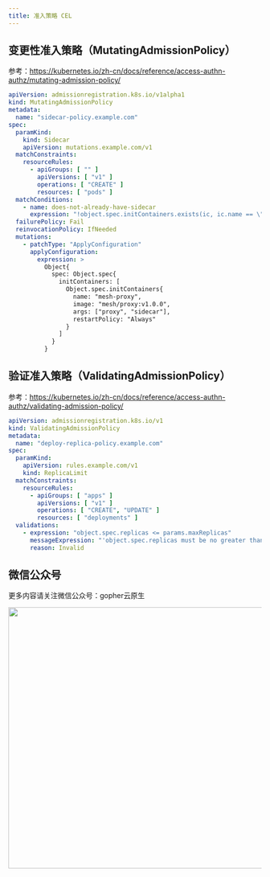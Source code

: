 ```yaml
---
title: 准入策略 CEL
---
```


## 变更性准入策略（MutatingAdmissionPolicy）

参考：https://kubernetes.io/zh-cn/docs/reference/access-authn-authz/mutating-admission-policy/

```yaml
apiVersion: admissionregistration.k8s.io/v1alpha1
kind: MutatingAdmissionPolicy
metadata:
  name: "sidecar-policy.example.com"
spec:
  paramKind:
    kind: Sidecar
    apiVersion: mutations.example.com/v1
  matchConstraints:
    resourceRules:
      - apiGroups: [ "" ]
        apiVersions: [ "v1" ]
        operations: [ "CREATE" ]
        resources: [ "pods" ]
  matchConditions:
    - name: does-not-already-have-sidecar
      expression: "!object.spec.initContainers.exists(ic, ic.name == \"mesh-proxy\")"
  failurePolicy: Fail
  reinvocationPolicy: IfNeeded
  mutations:
    - patchType: "ApplyConfiguration"
      applyConfiguration:
        expression: >
          Object{
            spec: Object.spec{
              initContainers: [
                Object.spec.initContainers{
                  name: "mesh-proxy",
                  image: "mesh/proxy:v1.0.0",
                  args: ["proxy", "sidecar"],
                  restartPolicy: "Always"
                }
              ]
            }
          }
```

## 验证准入策略（ValidatingAdmissionPolicy）

参考：https://kubernetes.io/zh-cn/docs/reference/access-authn-authz/validating-admission-policy/

```yaml
apiVersion: admissionregistration.k8s.io/v1
kind: ValidatingAdmissionPolicy
metadata:
  name: "deploy-replica-policy.example.com"
spec:
  paramKind:
    apiVersion: rules.example.com/v1
    kind: ReplicaLimit
  matchConstraints:
    resourceRules:
      - apiGroups: [ "apps" ]
        apiVersions: [ "v1" ]
        operations: [ "CREATE", "UPDATE" ]
        resources: [ "deployments" ]
  validations:
    - expression: "object.spec.replicas <= params.maxReplicas"
      messageExpression: "'object.spec.replicas must be no greater than ' + string(params.maxReplicas)"
      reason: Invalid
```

## 微信公众号

更多内容请关注微信公众号：gopher云原生

<img src="https://github.com/user-attachments/assets/ea93572c-6c05-4751-bde7-35a58fe083f1" width="520px" />
